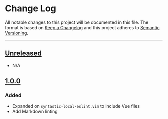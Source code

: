 # Change Log

All notable changes to this project will be documented in this file. The format is based on
[Keep a Changelog](http://keepachangelog.com/en/1.0.0/) and this project adheres to
[Semantic Versioning](http://semver.org/spec/v2.0.0.html).

---

## [Unreleased](https://github.com/tylucaskelley/syntastic-local-eslint/compare/1.0.0...HEAD)

- N/A

## [1.0.0](https://github.com/tylucaskelley/syntastic-local-eslint/releases/tag/1.0.0)

### Added

- Expanded on `syntastic-local-eslint.vim` to include Vue files
- Add Markdown linting
